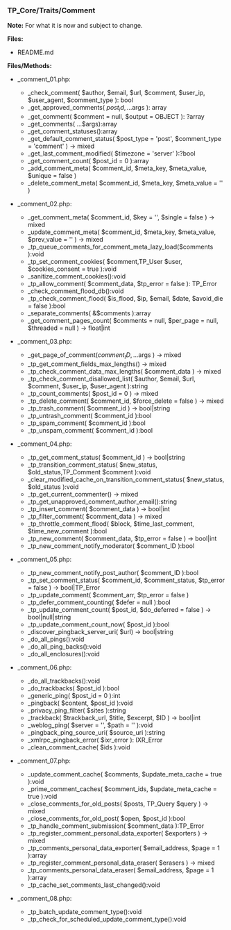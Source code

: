 ### TP_Core/Traits/Comment

**Note:** For what it is now and subject to change. 

**Files:** 
- README.md

**Files/Methods:** 
- _comment_01.php: 	
	* _check_comment( $author, $email, $url, $comment, $user_ip, $user_agent, $comment_type ): bool 
	* _get_approved_comments( $post_id, ...$args ): array  
	* _get_comment( $comment = null, $output = OBJECT ): ?array  
	* _get_comments( ...$args):array  
	* _get_comment_statuses():array  
	* _get_default_comment_status( $post_type = 'post', $comment_type = 'comment' ) -> mixed  
	* _get_last_comment_modified( $timezone = 'server' ):?bool  
	* _get_comment_count( $post_id = 0 ):array  
	* _add_comment_meta( $comment_id, $meta_key, $meta_value, $unique = false ) 
	* _delete_comment_meta( $comment_id, $meta_key, $meta_value = '' )  

- _comment_02.php: 	
	* _get_comment_meta( $comment_id, $key = '', $single = false ) -> mixed
	* _update_comment_meta( $comment_id, $meta_key, $meta_value, $prev_value = '' ) -> mixed  
	* _tp_queue_comments_for_comment_meta_lazy_load($comments ):void  
	* _tp_set_comment_cookies( $comment,TP_User $user, $cookies_consent = true ):void  
	* _sanitize_comment_cookies():void  
	* _tp_allow_comment( $comment_data, $tp_error = false ): TP_Error  
	* _check_comment_flood_db():void  
	* _tp_check_comment_flood( $is_flood, $ip, $email, $date, $avoid_die = false ):bool  
	* _separate_comments( &$comments ):array  
	* _get_comment_pages_count( $comments = null, $per_page = null, $threaded = null ) -> float|int  

- _comment_03.php: 	
	* _get_page_of_comment($comment_ID, ...$args ) -> mixed  
	* _tp_get_comment_fields_max_lengths() -> mixed 
	* _tp_check_comment_data_max_lengths( $comment_data ) -> mixed 
	* _tp_check_comment_disallowed_list( $author, $email, $url, $comment, $user_ip, $user_agent ):string  
	* _tp_count_comments( $post_id = 0 ) -> mixed  
	* _tp_delete_comment( $comment_id, $force_delete = false ) -> mixed  
	* _tp_trash_comment( $comment_id ) -> bool|string 
	* _tp_untrash_comment( $comment_id ):bool 
	* _tp_spam_comment( $comment_id ):bool  
	* _tp_unspam_comment( $comment_id ):bool  

- _comment_04.php: 	
	* _tp_get_comment_status( $comment_id ) -> bool|string  
	* _tp_transition_comment_status( $new_status, $old_status,TP_Comment $comment ):void  
	* _clear_modified_cache_on_transition_comment_status( $new_status, $old_status ):void 
	* _tp_get_current_commenter() -> mixed   
	* _tp_get_unapproved_comment_author_email():string  
	* _tp_insert_comment( $comment_data ) -> bool|int 
	* _tp_filter_comment( $comment_data ) -> mixed  
	* _tp_throttle_comment_flood( $block, $time_last_comment, $time_new_comment ):bool  
	* _tp_new_comment( $comment_data, $tp_error = false ) -> bool|int 
	* _tp_new_comment_notify_moderator( $comment_ID ):bool  

- _comment_05.php: 	
	* _tp_new_comment_notify_post_author( $comment_ID ):bool  
	* _tp_set_comment_status( $comment_id, $comment_status, $tp_error = false ) -> bool|TP_Error  
	* _tp_update_comment( $comment_arr, $tp_error = false )  
	* _tp_defer_comment_counting( $defer = null ):bool  
	* _tp_update_comment_count( $post_id, $do_deferred = false ) ->  bool|null|string 
	* _tp_update_comment_count_now( $post_id ):bool  
	* _discover_pingback_server_uri( $url) -> bool|string 
	* _do_all_pings():void 
	* _do_all_ping_backs():void 
	* _do_all_enclosures():void 

- _comment_06.php: 	
	* _do_all_trackbacks():void 
	* _do_trackbacks( $post_id ):bool 
	* _generic_ping( $post_id = 0 ):int 
	* _pingback( $content, $post_id ):void 
	* _privacy_ping_filter( $sites ):string 
	* _trackback( $trackback_url, $title, $excerpt, $ID ) -> bool|int 
	* _weblog_ping( $server = '', $path = '' ):void 
	* _pingback_ping_source_uri( $source_uri ):string 
	* _xmlrpc_pingback_error( $ixr_error ): IXR_Error 
	* _clean_comment_cache( $ids ):void 

- _comment_07.php: 	
	* _update_comment_cache( $comments, $update_meta_cache = true ):void 
	* _prime_comment_caches( $comment_ids, $update_meta_cache = true ):void 
	* _close_comments_for_old_posts( $posts, TP_Query $query ) -> mixed 
	* _close_comments_for_old_post( $open, $post_id ):bool 
	* _tp_handle_comment_submission( $comment_data ):TP_Error 
	* _tp_register_comment_personal_data_exporter( $exporters ) -> mixed 
	* _tp_comments_personal_data_exporter( $email_address, $page = 1 ):array 
	* _tp_register_comment_personal_data_eraser( $erasers ) -> mixed 
	* _tp_comments_personal_data_eraser( $email_address, $page = 1 ):array 
	* _tp_cache_set_comments_last_changed():void 

- _comment_08.php: 	
	* _tp_batch_update_comment_type():void 
	* _tp_check_for_scheduled_update_comment_type():void 
